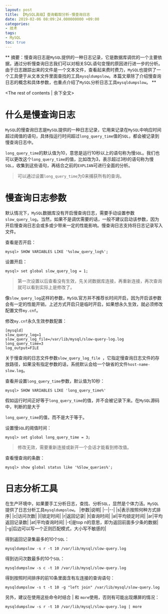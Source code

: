 ```yaml
---
layout: post
title: ﻿【MySQL高级】查询截取分析-慢查询日志
date: 2019-02-06 08:09:24.000000000 +09:00
categories:
- 技术
tags:
- MySQL
toc: true
---
```


**
摘要：慢查询日志是`MySQL`提供的一种日志记录，它是数据库调优的一个主要依据，通过分析慢查询日志我们可以对相关SQL语句变慢的原因进行进一步的分析。由于日志跟踪出来的文件是一个文本文件，查看起来费时费力，`MySQL`也提供了一个工具便于从文本文件里面查找的工具`mysqldumpslow`。本篇文章除了介绍慢查询日志的概念和具体参数，也重点介绍了`MySQL`分析日志工具`mysqldumpslow`。
**
<!-- more -->
<The rest of contents | 余下全文>


# 什么是慢查询日志

`MySQL`的慢查询日志是`MySQL`提供的一种日志记录，它用来记录在`MySQL`中响应时间超过阈值的语句，具体指运行时间超过`long_query_time`值的`SQL`，都会被记录到慢查询日志中。

`long_query_time`的默认值为10，意思是运行10秒以上的语句称为慢`SQL`。我们也可以更改这个`long_query_time`的值，比如改为3，表示超过3秒的语句称为慢`SQL`，收集到这些语句，再结合之前的`EXPLIAN`可进行全面的分析。

> 可以通过设置`long_query_time`为0来捕获所有的查询。

# 慢查询日志参数

默认情况下，`MySQL`数据库没有开启慢查询日志，需要手动设置参数`slow_query_log`。当然，如果不是调优需要的话，一般不建议启动该参数，因为开启慢查询日志会或多或少带来一定的性能影响。慢查询日志支持将日志记录写入文件。

查看是否开启：

```
mysql> SHOW VARIABLES LIKE '%slow_query_log%';
```

设置开启：

```
mysql> set global slow_query_log = 1;
```

> 第一次设置以后查看没有生效，先关闭数据库连接，再重新连接，再次查询就可以看到实际上是修改了。

像`slow_query_log`这样的参数，`MySQL`官方并不推荐长时间开启，因为开启该参数会有一定的性能开销，上述方式开启只是临时开启，如果想永久生效，就必须修改配置文件`my.cnf`。

修改`my.cnf`永久生效参数配置：

```
[mysqld]
slow_query_log=1
slow_query_log_file=/var/lib/mysql/slow-query-log.log
long_query_time=3
log_output=FILE
```

关于慢查询的日志文件参数`slow_query_log_file `，它指定慢查询日志文件的存放路径，如果没有指定参数的话，系统默认会给一个缺省的文件`host-name-slow.log`。

查看并设置`long_query_time`参数，默认值为10秒：

```
mysql> SHOW VARIABLES LIKE 'long_query_time%'
```

假如运行时间正好等于`long_query_time`的值，并不会被记录下来。在`MySQL`源码中，判断的是大于

`long_query_time`的值，而不是大于等于。

设置慢`SQL`的阈值时间：

```
mysql> set global long_query_time = 3;
```

> 修改无效，需要重新连接或新开一个会话才能看到修改值。

查看慢查询的条数：
```
mysql> show global status like '%Slow_queries%';
```
# 日志分析工具
在生产环境中，如果要手工分析日志，查找、分析`SQL`，显然是个体力活。`MySQL`提供了日志分析工具`mysqldumpslow`。
|参数|说明|
|--|--|
|s|表示按照何种方式排序|
|c|访问次数|
|l|锁定时间|
|r|返回记录|
|t|查询时间|
|al|平均锁定时间|
|ar|平均返回记录数|
|at|平均查询时间|
|-t|是top n的意思，即为返回前面多少条的数据|
|-g|后边可以写一个正则匹配模式，大小写不敏感的|

得到返回记录集最多的10个`SQL`：
```
mysqldumpslow -s r -t 10 /var/lib/mysql/slow-query.log
```
得到访问次数最多的10个`SQL`：
```
mysqldumpslow -s c -t 10 /var/lib/mysql/slow-query.log
```
得到按照时间排序的前10条里面含有左连接的查询语句：
```
mysqldumpslow -s t -t 10 -g "left join" /var/lib/mysql/slow-query.log
```
另外，建议在使用这些命令时结合 | 和 `more`使用，否则有可能出现爆屏的情况：
```
mysqldumpslow -s r -t 10 /var/lib/mysql/slow-query.log | more
```
